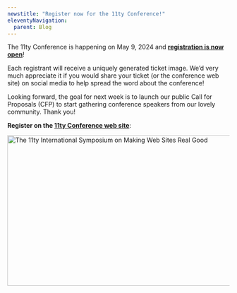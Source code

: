 ```yaml
---
newstitle: "Register now for the 11ty Conference!"
eleventyNavigation:
  parent: Blog
---
```


The 11ty Conference is happening on May 9, 2024 and [**registration is now open**](https://conf.11ty.dev/#register)!

Each registrant will receive a uniquely generated ticket image. We’d very much appreciate it if you would share your ticket (or the conference web site) on social media to help spread the word about the conference!

Looking forward, the goal for next week is to launch our public Call for Proposals (CFP) to start gathering conference speakers from our lovely community. Thank you!

**Register on the [11ty Conference web site](https://conf.11ty.dev/#register)**:

<a href="https://conf.11ty.dev/#register" class="elv-externalexempt opengraph-card">
  <img src="https://v1.opengraph.11ty.dev/https%3A%2F%2Fconf.11ty.dev%2F/medium/" alt="The 11ty International Symposium on Making Web Sites Real Good" loading="lazy" decoding="async" width="650" height="341" eleventy:ignore>
</a>
